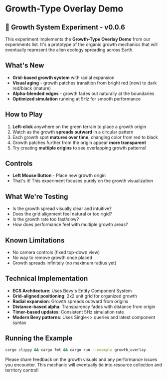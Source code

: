 # Growth-Type Overlay Demo

## 🌱 Growth System Experiment - v0.0.6

This experiment implements the **Growth-Type Overlay Demo** from our experiments list. It's a prototype of the organic growth mechanics that will eventually represent the alien ecology spreading across Earth.

## What's New
- **Grid-based growth system** with radial expansion
- **Visual aging** - growth patches transition from bright red (new) to dark red/black (mature)
- **Alpha-blended edges** - growth fades out naturally at the boundaries
- **Optimized simulation** running at 5Hz for smooth performance

## How to Play
1. **Left-click** anywhere on the green terrain to place a growth origin
2. Watch as the growth **spreads outward** in a circular pattern
3. Each growth spot **matures over time**, changing color from red to black
4. Growth patches further from the origin appear **more transparent**
5. Try creating **multiple origins** to see overlapping growth patterns!

## Controls
- **Left Mouse Button** - Place new growth origin
- That's it! This experiment focuses purely on the growth visualization

## What We're Testing
- Is the growth spread visually clear and intuitive?
- Does the grid alignment feel natural or too rigid?
- Is the growth rate too fast/slow?
- How does performance feel with multiple growth areas?

## Known Limitations
- No camera controls (fixed top-down view)
- No way to remove growth once placed
- Growth spreads infinitely (no maximum radius yet)

## Technical Implementation
- **ECS Architecture**: Uses Bevy's Entity Component System
- **Grid-aligned positioning**: 2x2 unit grid for organized growth
- **Radial expansion**: Growth spreads outward from origins
- **Distance-based alpha**: Transparency fades with distance from origin
- **Timer-based updates**: Consistent 5Hz simulation rate
- **Modern Bevy patterns**: Uses Single<> queries and latest component syntax

## Running the Example
```bash
cargo clippy && cargo fmt && cargo run --example growth_overlay
```

Please share feedback on the growth visuals and any performance issues you encounter. This mechanic will eventually tie into resource collection and territory control!